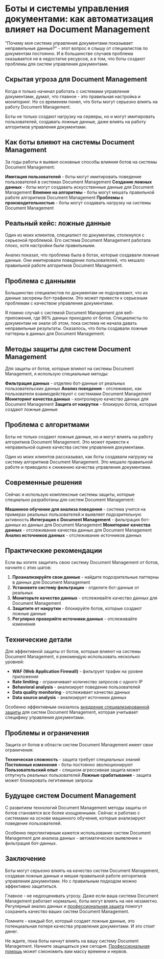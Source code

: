 ﻿# Боты и системы управления документами: как автоматизация влияет на Document Management

"Почему моя система управления документами показывает неправильные данные?" - этот вопрос я слышу от специалистов по документам постоянно. И в большинстве случаев проблема оказывается не в недостатке ресурсов, а в том, что боты создают проблемы для систем управления документами.

## Скрытая угроза для Document Management

Когда я только начинал работать с системами управления документами, думал, что главное - это правильная настройка и мониторинг. Но со временем понял, что боты могут серьезно влиять на работу Document Management.

Боты не только создают нагрузку на серверы, но и могут имитировать пользователей, создавать ложные данные, даже влиять на работу алгоритмов управления документами.

## Как боты влияют на системы Document Management

За годы работы я выявил основные способы влияния ботов на системы Document Management:

**Имитация пользователей** - боты могут имитировать поведение пользователей в системах Document Management
**Создание ложных данных** - боты могут создавать искусственные данные для Document Management
**Влияние на алгоритмы** - боты могут мешать правильной работе алгоритмов Document Management
**Проблемы с производительностью** - боты могут создавать нагрузку на системы Document Management

## Реальный кейс: ложные данные

Один из моих клиентов, специалист по документам, столкнулся с серьезной проблемой. Его система Document Management работала плохо, хотя настройки были правильными.

Анализ показал, что проблема была в ботах, которые создавали ложные данные. Они имитировали поведение пользователей, что мешало правильной работе алгоритмов Document Management.

## Проблема с данными

Большинство специалистов по документам не подозревают, что их данные засорены бот-трафиком. Это может привести к серьезным проблемам с качеством управления документами.

Я помню случай с системой Document Management для веб-приложения, где 96% данных приходило от ботов. Специалисты по документам не знали об этом, пока система не начала давать неправильные результаты. Оказалось, что боты создавали ложные паттерны в данных для Document Management.

## Методы защиты для систем Document Management

Для защиты от ботов, которые влияют на системы Document Management, я использую специальные методы:

**Фильтрация данных** - отделяю бот-данные от реальных пользовательских данных
**Анализ поведения** - отслеживаю, как пользователи взаимодействуют с системами Document Management
**Мониторинг качества данных** - контролирую качество данных для Document Management
**Защита от накрутки** - блокирую ботов, которые создают ложные данные

## Проблема с алгоритмами

Боты не только создают ложные данные, но и могут влиять на работу алгоритмов Document Management. Это может привести к неправильной оценке качества систем управления документами.

Один из моих клиентов рассказывал, как боты создавали нагрузку на систему алгоритмов Document Management. Это мешало правильной работе и приводило к снижению качества управления документами.

## Современные решения

Сейчас я использую комплексные системы защиты, которые специально разработаны для систем Document Management:

**Машинное обучение для анализа поведения** - система учится на примерах реальных пользователей и выявляет подозрительную активность
**Интеграция с Document Management** - фильтрация бот-данных из данных для Document Management
**Мониторинг качества данных** - отслеживание качества данных для Document Management
**Анализ источников данных** - отслеживание источников данных

## Практические рекомендации

Если вы хотите защитить свою систему Document Management от ботов, начните с этих шагов:

1. **Проанализируйте свои данные** - найдите подозрительные паттерны в данных для Document Management
2. **Установите систему фильтрации** - отделите бот-данные от реальных
3. **Мониторьте качество данных** - отслеживайте качество данных для Document Management
4. **Защитите от накрутки** - блокируйте ботов, которые создают ложные данные
5. **Регулярно проверяйте источники данных** - отслеживайте изменения

## Технические детали

Для эффективной защиты от ботов, которые влияют на системы Document Management, я рекомендую использовать несколько уровней:

- **WAF (Web Application Firewall)** - фильтрует трафик на уровне приложения
- **Rate limiting** - ограничивает количество запросов с одного IP
- **Behavioral analysis** - анализирует поведение пользователей
- **Data quality monitoring** - отслеживает качество данных
- **Data source analysis** - анализирует источники данных

Особенно эффективным оказалось [внедрение специализированной защиты](https://progaem.com/ustanovka-antibota-usluga-po-zashhite-ot-botov-vashih-sajtov-na-razlichnyh-cms-sistemah.html) для систем Document Management, которая учитывает специфику управления документами.

## Проблемы и ограничения

Защита от ботов в области систем Document Management имеет свои ограничения:

**Техническая сложность** - защита требует специальных знаний
**Постоянные изменения** - боты постоянно эволюционируют
**Пользовательский опыт** - слишком агрессивная защита может отпугнуть реальных пользователей
**Ложные срабатывания** - защита может блокировать легитимные запросы

## Будущее систем Document Management

С развитием технологий Document Management методы защиты от ботов становятся все более изощренными. Сейчас я работаю с системами на основе машинного обучения, которые анализируют поведение пользователей.

Особенно перспективным кажется использование систем Document Management для анализа данных - автоматическое выявление и фильтрация бот-данных.

## Заключение

Боты могут серьезно влиять на качество систем Document Management, создавая ложные данные и мешая правильной работе алгоритмов управления документами. Но с правильным подходом можно эффективно защититься.

Главное - не недооценивать угрозу. Даже если ваша система Document Management работает нормально, боты могут влиять на нее незаметно. Регулярный анализ данных и [профессиональная защита](https://progaem.com/ustanovka-antibota-usluga-po-zashhite-ot-botov-vashih-sajtov-na-razlichnyh-cms-sistemah.html) помогут сохранить качество ваших систем Document Management.

Помните - каждый бот, который создает ложные данные, это потенциальная потеря качества управления документами. И это стоит денег.

Не ждите, пока боты начнут влиять на вашу систему Document Management. Начните защищаться уже сегодня. [Профессиональная помощь](https://progaem.com/ustanovka-antibota-usluga-po-zashhite-ot-botov-vashih-sajtov-na-razlichnyh-cms-sistemah.html) может сэкономить вам массу времени и нервов.
